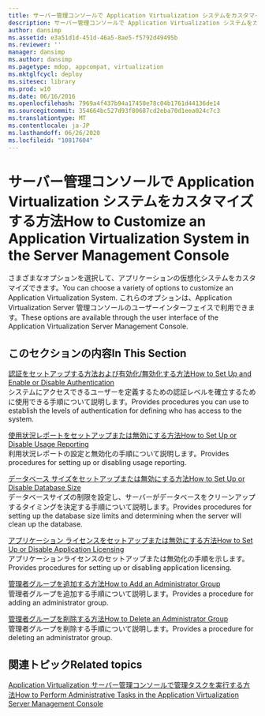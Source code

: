 ```yaml
---
title: サーバー管理コンソールで Application Virtualization システムをカスタマイズする方法
description: サーバー管理コンソールで Application Virtualization システムをカスタマイズする方法
author: dansimp
ms.assetid: e3a51d1d-451d-46a5-8ae5-f5792d49495b
ms.reviewer: ''
manager: dansimp
ms.author: dansimp
ms.pagetype: mdop, appcompat, virtualization
ms.mktglfcycl: deploy
ms.sitesec: library
ms.prod: w10
ms.date: 06/16/2016
ms.openlocfilehash: 7969a4f437b94a17450e78c04b1761d44136de14
ms.sourcegitcommit: 354664bc527d93f80687cd2eba70d1eea024c7c3
ms.translationtype: MT
ms.contentlocale: ja-JP
ms.lasthandoff: 06/26/2020
ms.locfileid: "10817604"
---
```

# <span data-ttu-id="9da96-103">サーバー管理コンソールで Application Virtualization システムをカスタマイズする方法</span><span class="sxs-lookup"><span data-stu-id="9da96-103">How to Customize an Application Virtualization System in the Server Management Console</span></span>


<span data-ttu-id="9da96-104">さまざまなオプションを選択して、アプリケーションの仮想化システムをカスタマイズできます。</span><span class="sxs-lookup"><span data-stu-id="9da96-104">You can choose a variety of options to customize an Application Virtualization System.</span></span> <span data-ttu-id="9da96-105">これらのオプションは、Application Virtualization Server 管理コンソールのユーザーインターフェイスで利用できます。</span><span class="sxs-lookup"><span data-stu-id="9da96-105">These options are available through the user interface of the Application Virtualization Server Management Console.</span></span>

## <span data-ttu-id="9da96-106">このセクションの内容</span><span class="sxs-lookup"><span data-stu-id="9da96-106">In This Section</span></span>


<a href="" id="how-to-set-up-and-enable-or-disable-authentication"></a>[<span data-ttu-id="9da96-107">認証をセットアップする方法および有効化/無効化する方法</span><span class="sxs-lookup"><span data-stu-id="9da96-107">How to Set Up and Enable or Disable Authentication</span></span>](how-to-set-up-and-enable-or-disable-authentication.md)  
<span data-ttu-id="9da96-108">システムにアクセスできるユーザーを定義するための認証レベルを確立するために使用できる手順について説明します。</span><span class="sxs-lookup"><span data-stu-id="9da96-108">Provides procedures you can use to establish the levels of authentication for defining who has access to the system.</span></span>

<a href="" id="how-to-set-up-or-disable-usage-reporting"></a>[<span data-ttu-id="9da96-109">使用状況レポートをセットアップまたは無効にする方法</span><span class="sxs-lookup"><span data-stu-id="9da96-109">How to Set Up or Disable Usage Reporting</span></span>](how-to-set-up-or-disable-usage-reporting.md)  
<span data-ttu-id="9da96-110">利用状況レポートの設定と無効化の手順について説明します。</span><span class="sxs-lookup"><span data-stu-id="9da96-110">Provides procedures for setting up or disabling usage reporting.</span></span>

<a href="" id="how-to-set-up-or-disable-database-size"></a>[<span data-ttu-id="9da96-111">データベース サイズをセットアップまたは無効にする方法</span><span class="sxs-lookup"><span data-stu-id="9da96-111">How to Set Up or Disable Database Size</span></span>](how-to-set-up-or-disable-database-size.md)  
<span data-ttu-id="9da96-112">データベースサイズの制限を設定し、サーバーがデータベースをクリーンアップするタイミングを決定する手順について説明します。</span><span class="sxs-lookup"><span data-stu-id="9da96-112">Provides procedures for setting up the database size limits and determining when the server will clean up the database.</span></span>

<a href="" id="how-to-set-up-or-disable-application-licensing"></a>[<span data-ttu-id="9da96-113">アプリケーション ライセンスをセットアップまたは無効にする方法</span><span class="sxs-lookup"><span data-stu-id="9da96-113">How to Set Up or Disable Application Licensing</span></span>](how-to-set-up-or-disable-application-licensing.md)  
<span data-ttu-id="9da96-114">アプリケーションライセンスのセットアップまたは無効化の手順を示します。</span><span class="sxs-lookup"><span data-stu-id="9da96-114">Provides procedures for setting up or disabling application licensing.</span></span>

<a href="" id="how-to-add-an-administrator-group"></a>[<span data-ttu-id="9da96-115">管理者グループを追加する方法</span><span class="sxs-lookup"><span data-stu-id="9da96-115">How to Add an Administrator Group</span></span>](how-to-add-an-administrator-group.md)  
<span data-ttu-id="9da96-116">管理者グループを追加する手順について説明します。</span><span class="sxs-lookup"><span data-stu-id="9da96-116">Provides a procedure for adding an administrator group.</span></span>

<a href="" id="how-to-delete-an-administrator-group"></a>[<span data-ttu-id="9da96-117">管理者グループを削除する方法</span><span class="sxs-lookup"><span data-stu-id="9da96-117">How to Delete an Administrator Group</span></span>](how-to-delete-an-administrator-group.md)  
<span data-ttu-id="9da96-118">管理者グループを削除する手順について説明します。</span><span class="sxs-lookup"><span data-stu-id="9da96-118">Provides a procedure for deleting an administrator group.</span></span>

## <span data-ttu-id="9da96-119">関連トピック</span><span class="sxs-lookup"><span data-stu-id="9da96-119">Related topics</span></span>


[<span data-ttu-id="9da96-120">Application Virtualization サーバー管理コンソールで管理タスクを実行する方法</span><span class="sxs-lookup"><span data-stu-id="9da96-120">How to Perform Administrative Tasks in the Application Virtualization Server Management Console</span></span>](how-to-perform-administrative-tasks-in-the-application-virtualization-server-management-console.md)

 

 





